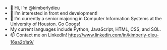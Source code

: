 - 👋 Hi, I’m @kimberlydieu
- 👀 I’m interested in front end development!
- 🌱 I’m currently a senior majoring in Computer Information Systems at the University of Houston. Go Coogs!
- My current languages include Python, JavaScript, HTML, CSS, and SQL.
- 📫 Contact me on LinkedIn! https://www.linkedin.com/in/kimberly-dieu-16aa2b1a9/

<!---
kimberlydieu/kimberlydieu is a ✨ special ✨ repository because its `README.md` (this file) appears on your GitHub profile.
You can click the Preview link to take a look at your changes.
--->
